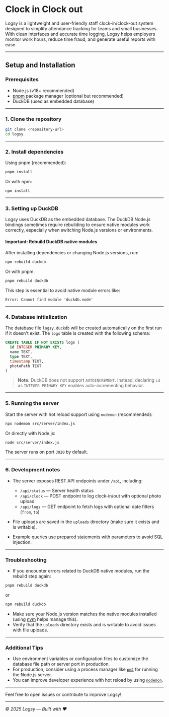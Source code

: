 # Clock in Clock out

Logsy is a lightweight and user-friendly staff clock-in/clock-out system designed to simplify attendance tracking for teams and small businesses. With clean interfaces and accurate time logging, Logsy helps employers monitor work hours, reduce time fraud, and generate useful reports with ease.

---

## Setup and Installation

### Prerequisites

- Node.js (v18+ recommended)
- [pnpm](https://pnpm.io/) package manager (optional but recommended)
- DuckDB (used as embedded database)

---

### 1. Clone the repository

```bash
git clone <repository-url>
cd logsy
````

---

### 2. Install dependencies

Using pnpm (recommended):

```bash
pnpm install
```

Or with npm:

```bash
npm install
```

---

### 3. Setting up DuckDB

Logsy uses DuckDB as the embedded database. The DuckDB Node.js bindings sometimes require rebuilding to ensure native modules work correctly, especially when switching Node.js versions or environments.

#### Important: Rebuild DuckDB native modules

After installing dependencies or changing Node.js versions, run:

```bash
npm rebuild duckdb
```

Or with pnpm:

```bash
pnpm rebuild duckdb
```

This step is essential to avoid native module errors like:

```
Error: Cannot find module 'duckdb.node'
```

---

### 4. Database initialization

The database file `logsy.duckdb` will be created automatically on the first run if it doesn't exist. The `logs` table is created with the following schema:

```sql
CREATE TABLE IF NOT EXISTS logs (
  id INTEGER PRIMARY KEY,
  name TEXT,
  type TEXT,
  timestamp TEXT,
  photoPath TEXT
)
```

> **Note:** DuckDB does not support `AUTOINCREMENT`. Instead, declaring `id` as `INTEGER PRIMARY KEY` enables auto-incrementing behavior.

---

### 5. Running the server

Start the server with hot reload support using `nodemon` (recommended):

```bash
npx nodemon src/server/index.js
```

Or directly with Node.js:

```bash
node src/server/index.js
```

The server runs on port `3020` by default.

---

### 6. Development notes

- The server exposes REST API endpoints under `/api`, including:

  - `/api/status` — Server health status
  - `/api/clock` — POST endpoint to log clock-in/out with optional photo upload
  - `/api/logs` — GET endpoint to fetch logs with optional date filters (`from`, `to`)
- File uploads are saved in the `uploads` directory (make sure it exists and is writable).
- Example queries use prepared statements with parameters to avoid SQL injection.

---

### Troubleshooting

- If you encounter errors related to DuckDB native modules, run the rebuild step again:

```bash
pnpm rebuild duckdb
```

or

```bash
npm rebuild duckdb
```

- Make sure your Node.js version matches the native modules installed (using [nvm](https://github.com/nvm-sh/nvm) helps manage this).
- Verify that the `uploads` directory exists and is writable to avoid issues with file uploads.

---

### Additional Tips

- Use environment variables or configuration files to customize the database file path or server port in production.
- For production, consider using a process manager like [`pm2`](https://pm2.keymetrics.io/) for running the Node.js server.
- You can improve developer experience with hot reload by using [`nodemon`](https://nodemon.io/).

---

Feel free to open issues or contribute to improve Logsy!

---

*© 2025 Logsy — Built with ❤️*
